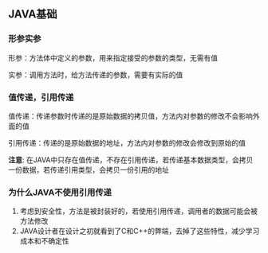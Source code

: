 ## JAVA基础

### 形参实参

形参：方法体中定义的参数，用来指定接受的参数的类型，无需有值

实参：调用方法时，给方法传递的参数，需要有实际的值

### 值传递，引用传递

值传递：传递参数时传递的是原始数据的拷贝值，方法内对参数的修改不会影响外面的值

引用传递：传递的是原始数据的地址，方法内对参数的修改会修改到原始的值

**注意**: 在JAVA中只存在值传递，不存在引用传递，若传递基本数据类型，会拷贝一份数据，若传递引用类型，会拷贝一份引用的地址

### 为什么JAVA不使用引用传递

1. 考虑到安全性，方法是被封装好的，若使用引用传递，调用者的数据可能会被方法修改
2. JAVA设计者在设计之初就看到了C和C++的弊端，去掉了这些特性，减少学习成本和不确定性